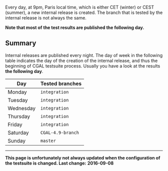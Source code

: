 Every day, at 9pm, Paris local time, which is either CET (winter) or
CEST (summer), a new internal release is created. The branch that is
tested by the internal release is not always the same.

**Note that most of the test results are published the following day.**

## Summary


Internal releases are published every night. The day of week in the
following table indicates the day of the creation of the internal
release, and thus the beginning of CGAL testsuite process. Usually you
have a look at the results **the following day**.

  
   Day      |  Tested branches 
  ----------| ----------------
  Monday    |  `integration`
  Tuesday   |  `integration`
  Wednesday |  `integration`
  Thursday  |  `integration`
  Friday    |  `integration`
  Saturday  |  `CGAL-4.9-branch`
  Sunday    |  `master`
              
  -------------------------------

**This page is unfortunately not always updated when the configuration
of the testsuite is changed. Last change:** **2016-09-08**
